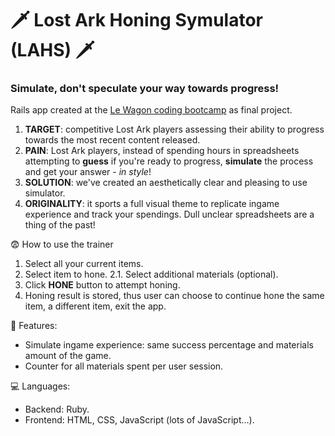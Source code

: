 # 🗡️ Lost Ark Honing Symulator (LAHS) 🗡️
### Simulate, don't speculate your way towards progress!

Rails app created at the [Le Wagon coding bootcamp](https://www.lewagon.com) as final project.

1. **TARGET**: competitive Lost Ark players assessing their ability to progress towards the most recent content released.
2. **PAIN**: Lost Ark players, instead of spending hours in spreadsheets attempting to **guess** if you're ready to progress, **simulate** the process and get your answer - *in style*!
3. **SOLUTION**: we've created an aesthetically clear and pleasing to use simulator.
4. **ORIGINALITY**: it sports a full visual theme to replicate ingame experience and track your spendings. Dull unclear spreadsheets are a thing of the past!

😨 How to use the trainer
1. Select all your current items.
2. Select item to hone.
2.1. Select additional materials (optional).
3. Click **HONE** button to attempt honing.
4. Honing result is stored, thus user can choose to continue hone the same item, a different item, exit the app.

📝 Features:
- Simulate ingame experience: same success percentage and materials amount of the game.
- Counter for all materials spent per user session.

💻 Languages:
- Backend: Ruby.
- Frontend: HTML, CSS, JavaScript (lots of JavaScript...).
